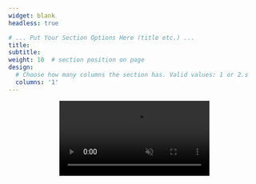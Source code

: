 ```yaml
---
widget: blank
headless: true

# ... Put Your Section Options Here (title etc.) ...
title:
subtitle:
weight: 10  # section position on page
design:
  # Choose how many columns the section has. Valid values: 1 or 2.s
  columns: '1'
---
```



<link rel="stylesheet" href="custom.css">


<header>
  <div class="overlay"></div>
  <video playsinline="playsinline" autoplay="autoplay" muted="muted" loop="loop">
    <source src="media/hudf_fly.mp4#t=50,70" type="video/mp4">
  </video>
</header>
